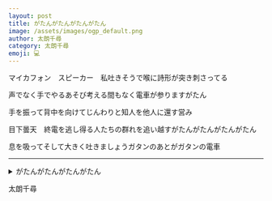 ```yaml
---
layout: post
title: がたんがたんがたんがたん
image: /assets/images/ogp_default.png
author: 太朗千尋
category: 太朗千尋
emoji: 💻
---
```


<div class="tanka-area"><div class="tanka">
<p>マイカフォン　スピーカー　私吐きそうで喉に詩形が突き刺さってる</p>

<p>声でなく手でやるあそび考える間もなく電車が参りますがたん</p>

<p>手を振って背中を向けてじんわりと知人を他人に還す営み</p>

<p>目下曇天　終電を逃し得る人たちの群れを追い越すがたんがたんがたんがたん</p>

<p>息を吸ってそして大きく吐きましょうガタンのあとがガタンの電車</p>

</div></div>

---

<details><summary>がたんがたんがたんがたん</summary>
マイカフォン　スピーカー　私吐きそうで喉に詩形が突き刺さってる<br/>
声でなく手でやるあそび考える間もなく電車が参りますがたん<br/>
手を振って背中を向けてじんわりと知人を他人に還す営み<br/>
目下曇天　終電を逃し得る人たちの群れを追い越すがたんがたんがたんがたん<br/>
息を吸ってそして大きく吐きましょうガタンのあとがガタンの電車<br/>
<br/>

</details>

太朗千尋
